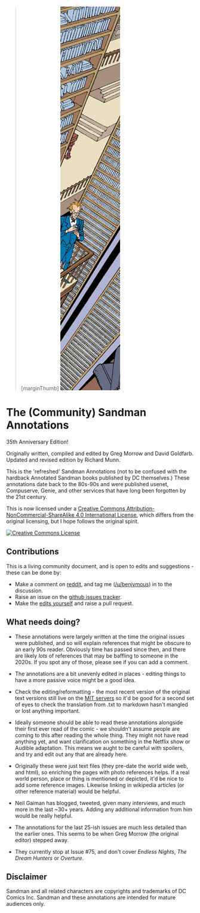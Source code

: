 > [marginThumb] ![](images/introduction_side.jpg)

# The (Community) Sandman Annotations

35th Anniversary Edition!

Originally written, compiled and edited by Greg Morrow and David Goldfarb. Updated and revised edition by Richard Munn.

This is the 'refreshed' Sandman Annotations (not to be confused with the hardback Annotated Sandman books published by DC themselves.)   These annotations date back to the 80s-90s and were published usenet, Compuserve, Genie, and other services that have long been forgotten by the 21st century.

This is now licensed under a [Creative Commons Attribution-NonCommercial-ShareAlike 4.0 International License](http://creativecommons.org/licenses/by-nc-sa/4.0/), which differs from the original licensing, but I hope follows the original spirit.

[![Creative Commons License](https://i.creativecommons.org/l/by-nc-sa/4.0/88x31.png)](http://creativecommons.org/licenses/by-nc-sa/4.0/)

## Contributions

This is a living community document, and is open to edits and suggestions - these can be done by:
- Make a comment on [reddit](https://www.reddit.com/r/Sandman/), and tag me ([/u/benjymous](https://www.reddit.com/user/benjymous)) in to the discussion.
- Raise an issue on the [github issues tracker](https://github.com/benjymous/annotations/issues).
- Make the [edits yourself](https://github.com/benjymous/annotations/) and raise a pull request.

## What needs doing?

- These annotations were largely written at the time the original issues were published, and so will explain references that might be obscure to an early 90s reader.   Obviously time has passed since then, and there are likely _lots_ of references that may be baffling to someone in the 2020s.  If you spot any of those, please see if you can add a comment.

- The annotations are a bit unevenly edited in places - editing things to have a more passive voice might be a good idea.

- Check the editing/reformatting - the most recent version of the original text versions still live on the [MIT servers](http://theory.csail.mit.edu/ftp-data/pub/ftp/ftp/people/wald/sandman/) so it'd be good for a second set of eyes to check the translation from .txt to markdown hasn't mangled or lost anything important.

- Ideally someone should be able to read these annotations alongside their first ever read of the comic - we shouldn't assume people are coming to this after reading the whole thing.   They might not have read anything yet, and want clarification on something in the Netflix show or Audible adaptation.   This means we aught to be careful with spoilers, and try and edit out any that are already here.

- Originally these were just text files (they pre-date the world wide web, and html), so enriching the pages with photo references helps.  If a real world person, place or thing is mentioned or depicted, it'd be nice to add some reference images.   Likewise linking in wikipedia articles (or other reference material) would be helpful.

- Neil Gaiman has blogged, tweeted, given many interviews, and much more in the last ~30+ years.  Adding any additional information from him would be really helpful.

- The annotations for the last 25-ish issues are much less detailed than the earlier ones.   This seems to be when Greg Morrow (the original editor) stepped away.

- They currently stop at Issue #75, and don't cover _Endless Nights_, _The Dream Hunters_ or _Overture_.

## Disclaimer

Sandman and all related characters are copyrights and trademarks of DC Comics Inc. Sandman and these annotations are intended for mature audiences only.
